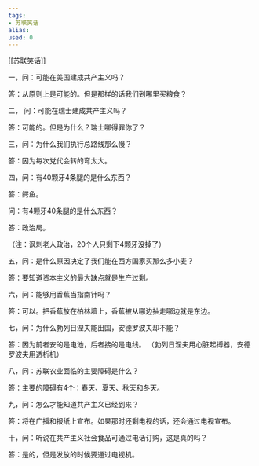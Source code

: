 ```yaml
---
tags: 
- 苏联笑话 
alias:
used: 0
---
```

[[苏联笑话]]

一，问：可能在美国建成共产主义吗？

答：从原则上是可能的。但是那样的话我们到哪里买粮食？

二， 问：可能在瑞士建成共产主义吗？

答：可能的。但是为什么？瑞士哪得罪你了？

三，问：为什么我们执行总路线那么慢？

答：因为每次党代会转的弯太大。

四，问：有40颗牙4条腿的是什么东西？

答：鳄鱼。

问：有4颗牙40条腿的是什么东西？

答：政治局。

（注：讽刺老人政治，20个人只剩下4颗牙没掉了）

五，问：是什么原因决定了我们能在西方国家买那么多小麦？

答：要知道资本主义的最大缺点就是生产过剩。

六，问：能够用香蕉当指南针吗？

答：可以。把香蕉放在柏林墙上，香蕉被从哪边抽走哪边就是东边。

七，问：为什么勃列日涅夫能出国，安德罗波夫却不能？

答：因为前者安的是电池，后者接的是电线。 （勃列日涅夫用心脏起搏器，安德罗波夫用透析机）

八，问：苏联农业面临的主要障碍是什么？

答：主要的障碍有4个：春天、夏天、秋天和冬天。

九，问：怎么才能知道共产主义已经到来？

答：将在广播和报纸上宣布。如果那时还剩电视的话，还会通过电视宣布。

十，问：听说在共产主义社会食品可通过电话订购，这是真的吗？

答：是的，但是发放的时候要通过电视机。
